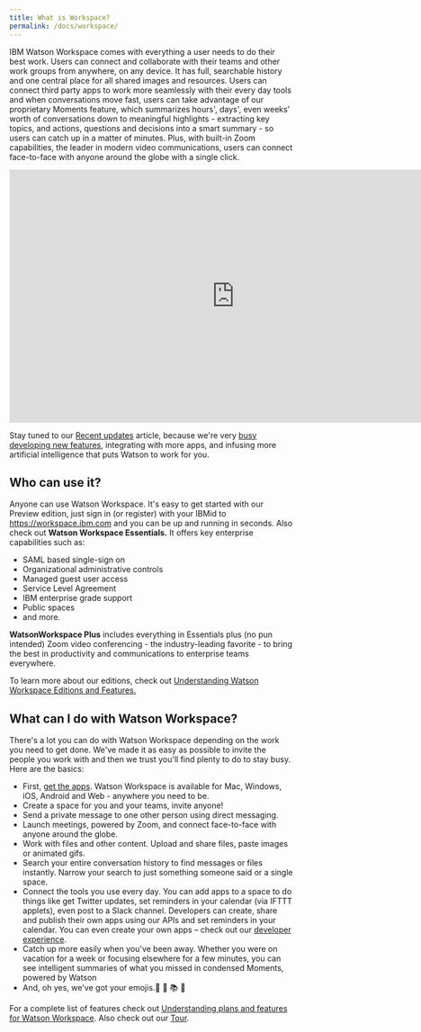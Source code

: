 ```yaml
---
title: What is Workspace?
permalink: /docs/workspace/
---
```


IBM Watson Workspace comes with everything a user needs to do their best work. Users can connect and collaborate with their teams and other work groups from anywhere, on any device. It has full, searchable history and one central place for all shared images and resources. Users can connect third party apps to work more seamlessly with their every day tools and when conversations move fast, users can take advantage of our proprietary Moments feature, which summarizes hours', days', even weeks' worth of conversations down to meaningful highlights - extracting key topics, and actions, questions and decisions into a smart summary - so users can catch up in a matter of minutes. Plus, with built-in Zoom capabilities, the leader in modern video communications, users can connect face-to-face with anyone around the globe with a single click.
<br/>

<iframe width="800" height="450" src="https://www.youtube.com/embed/yrjqw4wZMio?rel=0" frameborder="0" allow="autoplay; encrypted-media" allowfullscreen></iframe>

<p>Stay tuned to our <a href="https://help.workspace.ibm.com/hc/en-us/articles/230056668-News-Updates">Recent updates</a> article, because we're very <a href="https://developer.ibm.com/code/open/case-study-consuming-open-source/">busy developing new features</a>, integrating with more apps, and infusing more artificial intelligence that puts Watson to work for you.  </p>

<p> </p>

<h2>Who can use it?</h2>
<p><span class="author-258447245 font-color-000000 font-size-medium">Anyone can use Watson Workspace.  It's easy to get started with our Preview edition, just sign in (or register) with your IBMid to <a href="https://workspace.ibm.com" target="_blank">https://workspace.ibm.com</a> and you can be up and running in seconds.  Also check out <strong>Watson Workspace Essentials.</strong>  It offers key enterprise capabilities such as:   </span></p>
<ul>
<li>SAML based single-sign on</li>
<li>Organizational administrative controls</li>
<li>Managed guest user access</li>
<li>Service Level Agreement</li>
<li>IBM enterprise grade support</li>
<li>Public spaces</li>
<li>and more. </li>
</ul>
<p><strong>WatsonWorkspace Plus</strong> includes everything in Essentials plus (no pun intended) Zoom video conferencing - the industry-leading favorite - to bring the best in productivity and communications to enterprise teams everywhere.</p>
<p>To learn more about our editions, check out <a href="https://help.workspace.ibm.com/hc/articles/115012358867" target="_blank">Understanding Watson Workspace Editions and Features. </a></p>

<p></p>


<h2>What can I do with Watson Workspace?</h2>
<p>There's a lot you can do with Watson Workspace depending on the work you need to get done.  We've made it as easy as possible to invite the people you work with and then we trust you'll find plenty to do to stay busy.  Here are the basics: </p>
<ul>
<li>First, <a href="https://help.workspace.ibm.com/hc/en-us#download-apps" target="_blank">get the apps</a>.  Watson Workspace is available for Mac, Windows, iOS, Android and Web - anywhere you need to be. </li>
<li>Create a space for you and your teams, invite anyone!</li>
<li>Send a private message to one other person using direct messaging.</li>
<li>Launch meetings, powered by Zoom, and connect face-to-face with anyone around the globe. </li>
<li>Work with files and other content. Upload and share files, paste images or animated gifs.</li>
<li>Search your entire conversation history to find messages or files instantly.  Narrow your search to just something someone said or a single space. </li>
<li>Connect the tools you use every day. You can add apps to a space to do things like get Twitter updates, set reminders in your calendar (via IFTTT applets), even post to a Slack channel. Developers can create, share and publish their own apps using our APIs and set reminders in your calendar. You can even create your own apps – check out our <a href="https://developer.watsonwork.ibm.com" target="_blank">developer experience</a>.</li>
<li>Catch up more easily when you've been away. Whether you were on vacation for a week or focusing elsewhere for a few minutes, you can see intelligent summaries of what you missed in condensed Moments, powered by Watson</li>
<li>And, oh yes, we've got your emojis.🎈 🚀 📚 👏 </li>
</ul>
<p>For a complete list of features check out <a href="https://help.workspace.ibm.com/hc/en-us/articles/115012358867" target="_blank">Understanding plans and features for Watson Workspace</a>.  Also check out our <a href="https://help.workspace.ibm.com/hc/articles/115012880188" target="_blank">Tour</a>.   </p>
<p> </p>
